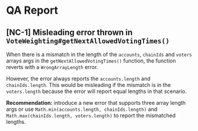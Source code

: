 # QA Report

## [NC-1] Misleading error thrown in `VoteWeighting#getNextAllowedVotingTimes()`

When there is a mismatch in the length of the `accounts`, `chainIds` and `voters` arrays args in the `getNextAllowedVotingTimes()` function, the function reverts with a `WrongArrayLength` error.

However, the error always reports the `accounts.length` and `chainIds.length`. This would be misleading if the mismatch is in the `voters.length` because the error will report equal lengths in that scenario.

**Recommendation:** introduce a new error that supports three array length args or use `Math.min(accounts.length, chainIds.length)` and `Math.max(chainIds.length, voters.length)` to report the mismatched lengths.